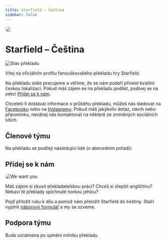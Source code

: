```yaml
---
title: Starfield – Čeština
sidebar: false
---
```

<script setup lang="ts">
const members = [
  { name: "ArcadeBulls", role: "Mediální partner"},
  { name: "AXEcz", role: "Překlad"},
  { name: "Flu", role: "Technika, fonty"},
  { name: "gallonwwalker", role: "Překlad"},
  { name: "Honza", role: "Překlad"},
  { name: "ItzDandaaa", role: "Překlad"},
  { name: "Kristýna", role: "Překlad"},
  { name: "Luc2as", role: "Grafika"},
  { name: "Majezar", role: "Korektura"},
  { name: "nesuprachy", role: "Překlad"},
  { name: "Palko", role: "Vedení projektu"},
  { name: "Paras", role: "PR"},
  { name: "Spid3rCZ", role: "Překlad"},
  { name: "TheBJ", role: "Korektura"},
  { name: "Tomiket", role: "Překlad"},
  { name: "Widl_CZ", role: "Překlad"},
];
</script>

<div style="border-radius: 16px; overflow: hidden; margin-bottom: 16px;">
  <img src="/banner.jpg">
</div>

# Starfield – Čeština

<img src="https://weblate.prekladyher.eu/widget/starfield/starfield/cs/svg-badge.svg" alt="Stav překladu">

Vítej na oficiálním profilu fanouškovského překladu hry Starfield.

Na překladu stále pracujeme a věříme, že se nám podaří přinést kvalitní českou lokalizaci. Pokud máš zájem se na překladu podílet, podívej se na sekci [Přidej se k nám](#pridej-se-k-nam).

Chceteš-li dostávat informace o průběhu překladu, můžeš nás sledovat na [Facebooku](https://www.facebook.com/profile.php?id=61556872838453) nebo na [Instagramu](https://www.instagram.com/starfield.cestina/). Pokud máš jakýkoliv dotaz, návrh nebo připomínku, neváhej nás kontaktovat na některé ze zmíněných sociálních sítích.


## Členové týmu

Na překladu se podílejí následující lidé (v abecedním pořadí):

<PTeamMembers :members />


## Přidej se k nám

<img src="/we-want-you.jpg" alt="We want you" style="border-radius: 16px; max-width: 200px; margin: 0 auto;">

Máš zájem si zkusit překladatelskou práci? Chceš si zlepšit angličtinu? Nebaví tě překlady spíchnuté horkou jehlou?

Pojď přiložit ruku k dílu a pomož nám přeložit Starfield do češtiny. Stačí vyplnit [náborový formulář](https://forms.gle/xrNfKEQ5rYve9N938) a my se ozveme.


## Podpora týmu

Bude oznámena po splnění milníku překladu.
